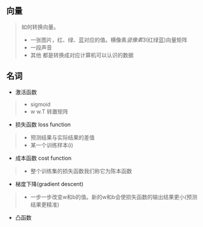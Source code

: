 ## 向量
> 如何转换向量。
> * 一张图片，红、绿、蓝对应的值。横像素*竖像素*3(红绿蓝)向量矩阵
> * 一段声音
> * 其他  都是转换成对应计算机可以认识的数据

## 名词
* 激活函数
> * sigmoid
> * w w.T 转置矩阵
* 损失函数 loss function
> * 预测结果与实际结果的差值
> * 某一个训练样本(i)
* 成本函数 cost function
> * 整个训练集的损失函数我们称它为陈本函数
* 梯度下降(gradient descent)
> * 一步一步改变w和b的值。新的w和b会使损失函数的输出结果更小(预测结果更精准)
* 凸函数
